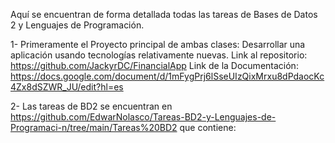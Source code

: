 Aquí se encuentran de forma detallada todas las tareas de Bases de Datos 2 y Lenguajes de Programación.

1- Primeramente el Proyecto principal de ambas clases:
   Desarrollar una aplicación usando tecnologías relativamente nuevas.
   Link al repositorio: https://github.com/JackyrDC/FinancialApp
   Link de la Documentación: https://docs.google.com/document/d/1mFygPrj6lSseUIzQixMrxu8dPdaocKc4Zx8dSZWR_JU/edit?hl=es

2- Las tareas de BD2 se encuentran en https://github.com/EdwarNolasco/Tareas-BD2-y-Lenguajes-de-Programaci-n/tree/main/Tareas%20BD2 que contiene: 

